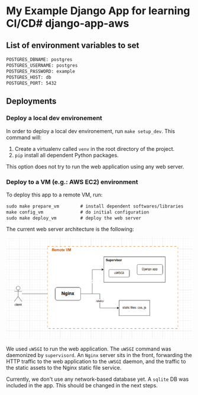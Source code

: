 # My Example Django App for learning CI/CD# django-app-aws

## List of environment variables to set

```
POSTGRES_DBNAME: postgres
POSTGRES_USERNAME: postgres
POSTGRES_PASSWORD: example
POSTGRES_HOST: db
POSTGRES_PORT: 5432
```

## Deployments

### Deploy a local dev environement

In order to deploy a local dev environement, run `make setup_dev`.
This command will:

1. Create a virtualenv called `venv` in the root directory of the project.
2. `pip` install all dependent Python packages.

This option does not try to run the web application using any web server.


### Deploy to a VM (e.g.: AWS EC2) environment

To deploy this app to a remote VM, run:

```
sudo make prepare_vm        # install dependent softwares/libraries
make config_vm              # do initial configuration
sudo make deploy_vm         # deploy the web server
```

The current web server architecture is the following:

![architecture on VM](readme-architecture.png)

We used `uWSGI` to run the web application. The `uWSGI` command was daemonized by `supervisord`. An `Nginx` server sits in the front, forwarding the HTTP traffic to the web application to the `uWSGI` daemon, and the traffic to the static assets to the Nginx static file service.

Currently, we don't use any network-based database yet. A `sqlite` DB was included in the app. This should be changed in the next steps.